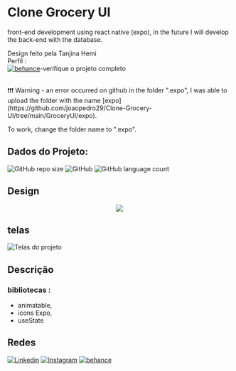 # Clone Grocery UI
front-end development using react native (expo), in the future I will develop the back-end with the database.

Design feito pela Tanjina Hemi<br>
Perfil :<br>
[![behance](https://img.shields.io/badge/-behance-2980b9?style=flat-square&logo=behance&logoColor=white&link=https://www.behance.net/Hemi011)](https://www.behance.net/Hemi011)-verifique o projeto completo 

<br>
❗️❗️❗️ Warning - an error occurred on github in the folder ".expo", I was able to upload the folder with the name [expo](https://github.com/joaopedro29/Clone-Grocery-UI/tree/main/GroceryUI/expo).<br>

To work, change the folder name to ".expo".

## Dados do Projeto:

![GitHub repo size](https://img.shields.io/github/repo-size/joaopedro29/Clone-Grocery-UI?label=Size)
![GitHub](https://img.shields.io/github/license/joaopedro29/Clone-Grocery-UI)
![GitHub language count](https://img.shields.io/github/languages/count/joaopedro29/Clone-Grocery-UI)

##  Design


<div align="center">
<img src="https://github.com/joaopedro29/Clone-Grocery-UI/blob/main/Image/ZooDesign.gif" >

</div>


##  telas

![Telas do projeto](https://github.com/joaopedro29/Clone-Grocery-UI/blob/main/Image/imagePages.png)


## Descrição

### bibliotecas :
* animatable,
* icons Expo,
* useState

## Redes

 [![Linkedin](https://img.shields.io/badge/-LinkedIn-blue?style=flat-square&logo=Linkedin&logoColor=white&link=https://www.linkedin.com/in/joão-pedro-pereira-de-souza-91a0b51b6)](https://www.linkedin.com/in/joão-pedro-pereira-de-souza-91a0b51b6) [![Instagram](https://img.shields.io/badge/-Instagram-9b59b6?style=flat-square&logo=Instagram&logoColor=white&link=https://www.instagram.com/jppereirass/)](https://www.instagram.com/jppereirass/) [![behance](https://img.shields.io/badge/-behance-2980b9?style=flat-square&logo=behance&logoColor=white&link=https://www.behance.net/joopedrosouza3)](https://www.behance.net/joopedrosouza3)

